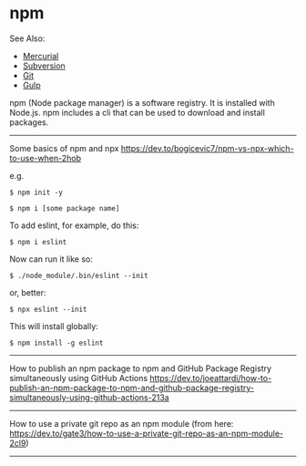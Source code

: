 # npm

See Also:
 - [Mercurial](Mercurial.md)
 - [Subversion](Subversion.md)
 - [Git](Git.md)
 - [Gulp](Gulp.md)


npm (Node package manager) is a software registry. It is installed with Node.js.
npm includes a cli that can be used to download and install packages.

---

Some basics of npm and npx
https://dev.to/bogicevic7/npm-vs-npx-which-to-use-when-2hob

e.g.

    $ npm init -y
    
    $ npm i [some package name]

To add eslint, for example, do this:

    $ npm i eslint

Now can run it like so:
    
    $ ./node_module/.bin/eslint --init
    
or, better:    
    
    $ npx eslint --init

This will install globally:    
    
    $ npm install -g eslint

---

How to publish an npm package to npm and GitHub Package Registry simultaneously using GitHub Actions
https://dev.to/joeattardi/how-to-publish-an-npm-package-to-npm-and-github-package-registry-simultaneously-using-github-actions-213a

---

How to use a private git repo as an npm module
(from here: https://dev.to/gate3/how-to-use-a-private-git-repo-as-an-npm-module-2cl9)




---